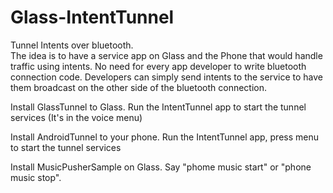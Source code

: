 Glass-IntentTunnel
==================

Tunnel Intents over bluetooth.  
The idea is to have a service app on Glass and the Phone that would handle traffic using intents.  No need for every app developer to write bluetooth connection code.   Developers can simply send intents to the service to have them broadcast on the other side of the bluetooth connection. 



Install GlassTunnel to Glass.  Run the IntentTunnel app to start the tunnel services (It's in the voice menu)

Install AndroidTunnel to your phone.  Run the IntentTunnel app, press menu to start the tunnel services

Install MusicPusherSample on Glass.  Say "phome music start" or "phone music stop".  
